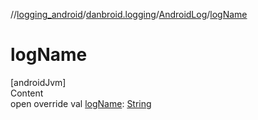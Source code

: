 //[logging_android](../../../index.md)/[danbroid.logging](../index.md)/[AndroidLog](index.md)/[logName](log-name.md)



# logName  
[androidJvm]  
Content  
open override val [logName](log-name.md): [String](https://kotlinlang.org/api/latest/jvm/stdlib/kotlin/-string/index.html)  




